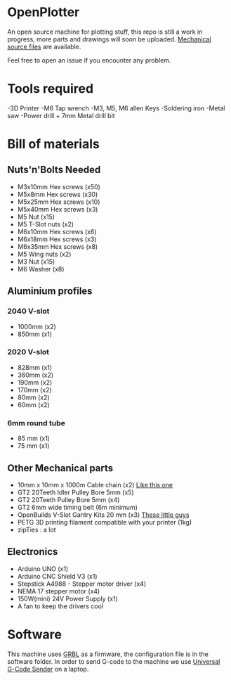 # OpenPlotter
An open source machine for plotting stuff, this repo is still a work in progress, more parts and drawings will soon be uploaded. 
[Mechanical source files](https://cad.onshape.com/documents/46722cd283d12a82f0ec8435/w/54065c5dafbb0bb403c8ca67/e/3b850448fa15e10835d7a433?renderMode=0&uiState=66955be95deb832b1e9f9248) are available. 

Feel free to open an issue if you encounter any problem. 

# Tools required
-3D Printer
-M6 Tap wrench
-M3, M5, M6 allen Keys
-Soldering iron
-Metal saw
-Power drill + 7mm Metal drill bit

# Bill of materials

## Nuts'n'Bolts Needed

- M3x10mm Hex screws (x50)
- M5x8mm Hex screws (x30)
- M5x25mm Hex screws (x10)
- M5x40mm Hex screws (x3)
- M5 Nut (x15)
- M5 T-Slot nuts (x2)
- M6x10mm Hex screws (x6)
- M6x18mm Hex screws (x3)
- M6x35mm Hex screws (x8)
- M5 Wing nuts (x2)
- M3 Nut (x15)
- M6 Washer (x8)

## Aluminium profiles
### 2040 V-slot
- 1000mm (x2)
- 850mm (x1) 

### 2020 V-slot
- 828mm (x1)
- 360mm (x2)
- 190mm (x2)
- 170mm (x2)
- 80mm (x2)
- 60mm (x2)

### 6mm round tube 
- 85 mm (x1)
- 75 mm (x1)

## Other Mechanical parts
- 10mm x 10mm x 1000m Cable chain (x2) [Like this one](https://www.amazon.fr/chudian-10mmx10mm-Transporteur-Imprimante-Machine%EF%BC%8CNoir/dp/B07Y6769LL?pd_rd_w=SgpTm&content-id=amzn1.sym.2feba941-c3ea-43f7-9bb0-8595e66c71e9&pf_rd_p=2feba941-c3ea-43f7-9bb0-8595e66c71e9&pf_rd_r=PNCYDVQPMEP8R8EMBY00&pd_rd_wg=k4awF&pd_rd_r=3dc373b0-0f3b-4564-b3dd-3d22f7814f42&pd_rd_i=B07Y6769LL&psc=1&ref_=pd_bap_d_grid_rp_0_1_ec_pd_nav_hcs_rp_2_t)
- GT2 20Teeth Idler Pulley Bore 5mm (x5)
- GT2 20Teeth Pulley Bore 5mm (x4)
- GT2 6mm wide timing belt (6m minimum)
- OpenBuilds V-Slot Gantry Kits 20 mm (x3) [These little guys](https://openbuildspartstore.com/v-slot-gantry-kit-20mm/)
- PETG 3D printing filament compatible with your printer (1kg)
- zipTies : a lot
  

## Electronics
- Arduino UNO (x1)
- Arduino CNC Shield V3 (x1)
- Stepstick A4988 - Stepper motor driver (x4)
- NEMA 17 stepper motor (x4)
- 150W(mini) 24V Power Supply (x1)
- A fan to keep the drivers cool


# Software

This machine uses [GRBL](https://github.com/gnea/grbl) as a firmware, the configuration file is in the software folder. 
In order to send G-code to the machine we use [Universal G-Code Sender](https://winder.github.io/ugs_website/) on a laptop. 
